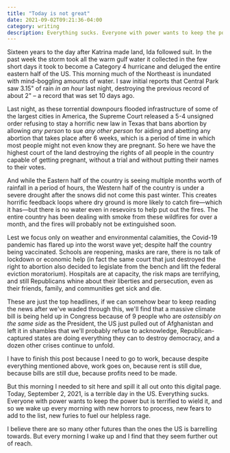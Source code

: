 ```yaml
---
title: "Today is not great"
date: 2021-09-02T09:21:36-04:00
category: writing
description: Everything sucks. Everyone with power wants to keep the power but is terrified to wield it, and so we wake up every morning with new horrors to process, new fears to add to the list, new furies to fuel our helpless rage.
---
```


Sixteen years to the day after Katrina made land, Ida followed suit. In the past week the storm took all the warm gulf water it collected in the few short days it took to become a Category 4 hurricane and deluged the entire eastern half of the US. This morning much of the Northeast is inundated with mind-boggling amounts of water. I saw initial reports that Central Park saw 3.15" of rain _in an hour_ last night, destroying the previous record of about 2" – a record that was set 10 days ago. 

Last night, as these torrential downpours flooded infrastructure of some of the largest cities in America, the Supreme Court released a 5-4 unsigned order refusing to stay a horrific new law in Texas that bans abortion by allowing _any person_ to sue _any other person_ for aiding and abetting any abortion that takes place after 6 weeks, which is a period of time in which most people might not even know they are pregnant. So here we have the highest court of the land destroying the rights of all people in the country capable of getting pregnant, without a trial and without putting their names to their votes.

And while the Eastern half of the country is seeing multiple months worth of rainfall in a period of hours, the Western half of the country is under a severe drought after the snows did not come this past winter. This creates horrific feedback loops where dry ground is more likely to catch fire—which it has—but there is no water even in resevoirs to help put out the fires. The entire country has been dealing with smoke from these wildfires for over a month, and the fires will probably not be extinguished soon.

Lest we focus only on weather and environmental calamities, the Covid-19 pandemic has flared up into the worst wave yet; despite half the country being vaccinated. Schools are reopening, masks are rare, there is no talk of lockdown or economic help (in fact the same court that just destroyed the right to abortion also decided to legislate from the bench and lift the federal eviction moratorium). Hospitals are at capacity, the risk maps are terrifying, and still Republicans whine about their liberties and persecution, even as their friends, family, and communities get sick and die.

These are just the top headlines, if we can somehow bear to keep reading the news after we've waded through this, we'll find that a massive climate bill is being held up in Congress because of 9 people who are _ostensibly on the same side_ as the President, the US just pulled out of Afghanistan and left it in shambles that we'll probably refuse to acknowledge, Republican-captured states are doing everything they can to destroy democracy, and a dozen other crises continue to unfold.

I have to finish this post because I need to go to work, because despite everything mentioned above, work goes on, because rent is still due, because bills are still due, because profits need to be made.

But this morning I needed to sit here and spill it all out onto this digital page. Today, September 2, 2021, is a terrible day in the US. Everything sucks. Everyone with power wants to keep the power but is terrified to wield it, and so we wake up every morning with new horrors to process, new fears to add to the list, new furies to fuel our helpless rage.

I believe there are so many other futures than the ones the US is barrelling towards. But every morning I wake up and I find that they seem further out of reach. 
